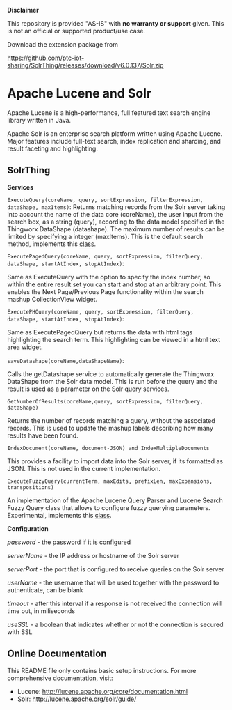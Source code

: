 **Disclaimer**

This repository is provided "AS-IS" with **no warranty or support** given. This is not an official or supported product/use case. 

Download the extension package from

https://github.com/ptc-iot-sharing/SolrThing/releases/download/v6.0.137/Solr.zip


# Apache Lucene and Solr

Apache Lucene is a high-performance, full featured text search engine library
written in Java.

Apache Solr is an enterprise search platform written using Apache Lucene.
Major features include full-text search, index replication and sharding, and
result faceting and highlighting.



## SolrThing

**Services**

`ExecuteQuery(coreName, query, sortExpression, filterExpression, dataShape, maxItems)`: Returns matching records from the Solr server taking into account the name of the data core (coreName), the user input from the search box, as a string (query), according to the data model specified in the Thingworx DataShape (datashape). The maximum number of results can be limited by specifying a integer (maxItems). This is the default search method, implements this [class](https://lucene.apache.org/solr/6_0_0/solr-core/org/apache/solr/query/package-tree.html).

`ExecutePagedQuery(coreName, query, sortExpression, filterQuery, dataShape, startAtIndex, stopAtIndex)`:

Same as ExecuteQuery with the option to specify the index number, so within the entire result set you can start and stop at an arbitrary point. This enables the Next Page/Previous Page functionality within the search mashup CollectionView widget.

`ExecutePHQuery(coreName, query, sortExpression, filterQuery, dataShape, startAtIndex, stopAtIndex)`:

Same as ExecutePagedQuery but returns the data with html tags highlighting the search term. This highlighting can be viewed in a html text area widget.

`saveDatashape(coreName,dataShapeName)`:

Calls the getDatashape service to automatically generate the Thingworx DataShape from the Solr data model. This is run before the query and the result is used as a parameter on the Solr query services.

`GetNumberOfResults(coreName,query, sortExpression, filterQuery, dataShape)`

Returns the number of records matching a query, without the associated records. This is used to update the mashup labels describing how many results have been found.

`IndexDocument(coreName, document-JSON) and IndexMultipleDocuments`

This provides a facility to import data into the Solr server, if its formatted as JSON. This is not used in the current implementation.

`ExecuteFuzzyQuery(currentTerm, maxEdits, prefixLen, maxExpansions, transpositions)`

An implementation of the Apache Lucene Query Parser and Lucene Search Fuzzy Query class that allows to configure fuzzy querying parameters. Experimental, implements this [class](https://lucene.apache.org/core/6_4_2/core/org/apache/lucene/search/FuzzyQuery.html).



**Configuration**

*password* - the password if it is configured

*serverName* - the IP address or hostname of the Solr server

*serverPort* - the port that is configured to receive queries on the Solr server

*userName* - the username that will be used together with the password to authenticate, can be blank

*timeout* - after this interval if a response is not received the connection will time out, in miliseconds

*useSSL* - a boolean that indicates whether or not the connection is secured with SSL



## Online Documentation

This README file only contains basic setup instructions.  For more
comprehensive documentation, visit:

- Lucene: <http://lucene.apache.org/core/documentation.html>
- Solr: <http://lucene.apache.org/solr/guide/>

